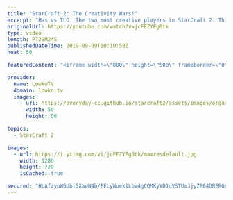 ```yaml
---
title: "StarCraft 2: The Creativity Wars!"
excerpt: "Has vs TLO. The two most creative players in StarCraft 2. This is a best-of-3 series that was recently played as part of the World Championship Series Fall.  Get more videos & support my work: http://www.patreon.com/lowkotv  Be part of the community on Discord: http://discord.gg/lowkotv The hardware"
originalUrl: https://youtube.com/watch?v=jcFEZYFg0tk
type: video
length: PT29M24S
publishedDateTime: 2019-09-09T10:10:58Z
heat: 50

featuredContent: "<iframe width=\"800\" height=\"500\" frameborder=\"0\" src=\"https://www.youtube.com/embed/jcFEZYFg0tk\" allow=\"accelerometer; autoplay; encrypted-media; gyroscope; picture-in-picture\" allowfullscreen></iframe>"

provider:
  name: LowkoTV
  domain: lowko.tv
  images:
    - url: https://everyday-cc.github.io/starcraft2/assets/images/organizations/lowko.tv-50x50.jpg
      width: 50
      height: 50

topics:
  - StarCraft 2

images:
  - url: https://i.ytimg.com/vi/jcFEZYFg0tk/maxresdefault.jpg
    width: 1280
    height: 720
    isCached: true

secured: "HLAfzypW6Ubi5XawW4b/FELyWuek1Lbw4gCQMKyYD1uVSTUmJjyZR64DRERGeNSKKWTlJEldaRW5jminwg8fzULEqQJVAEQBG0E4ZSGQmvHgAbQVb5zhdiZBPD8TpMWjB6F4LFOzKWdHU1W0zSjXN08K6/4zM04DEeSUgVbH/n+iciz/AGuumneaM0j2kt6CjGMOjnh0Um2REJt0m+VBncRWHotu3p1hmpTOjYb9ncIEZUZ+Fh00jtrj6Jx7Ou2O/XkO8rHZ173xpxKv15mDDa37QTisG4EmOHw/abAt9WJySFgT/WCcrioP57Oc9YUUl8TU+BmoCzr9j7Yj2/166BR7KVuPHIM6EZ2/dqd6cgOf9VmO/Pm9AChHztad26fK+0A/aG/Cm9B6NqflL83qjRGzRmcDYZmKxp0l4MjrbELEGlXWFwbSvS5zgHMLHgUS;WmdzilGRuUXuCYv0hyrXiA=="
---
```


